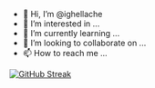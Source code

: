 - 👋 Hi, I’m @ighellache
- 👀 I’m interested in ...
- 🌱 I’m currently learning ...
- 💞️ I’m looking to collaborate on ...
- 📫 How to reach me ...

[![GitHub Streak](https://github-readme-streak-stats.herokuapp.com?user=ighellache)](https://git.io/streak-stats)
<!---
ighellache/ighellache is a ✨ special ✨ repository because its `README.md` (this file) appears on your GitHub profile.
You can click the Preview link to take a look at your changes.
--->

